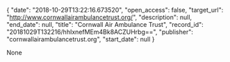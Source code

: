 {
  "date": "2018-10-29T13:22:16.673520", 
  "open_access": false, 
  "target_url": "http://www.cornwallairambulancetrust.org/", 
  "description": null, 
  "end_date": null, 
  "title": "Cornwall Air Ambulance Trust", 
  "record_id": "20181029T132216/hhIxnefMEm4Bk8ACZUHrbg==", 
  "publisher": "cornwallairambulancetrust.org", 
  "start_date": null
}

None